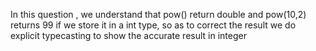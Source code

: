In this question , we understand that pow() return double and pow(10,2) returns 99 if we store it in a int type, so as to correct the result we do explicit typecasting to show the accurate result in integer